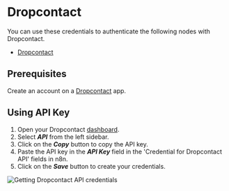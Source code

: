 # Dropcontact

You can use these credentials to authenticate the following nodes with Dropcontact.

- [Dropcontact](/integrations/builtin/app-nodes/n8n-nodes-base.dropcontact/)

## Prerequisites

Create an account on a [Dropcontact](https://www.dropcontact.com/) app.

## Using API Key

1. Open your Dropcontact [dashboard](https://app.dropcontact.io/app/).
2. Select ***API*** from the left sidebar. 
3. Click on the ***Copy*** button to copy the API key.
4. Paste the API key in the ***API Key*** field in the 'Credential for Dropcontact API' fields in n8n.
5. Click on the ***Save*** button to create your credentials.

![Getting Dropcontact API credentials](/_images/integrations/builtin/credentials/dropcontact/apikeydropcontact.png)
